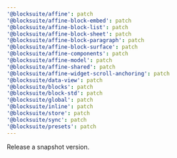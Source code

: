 ```yaml
---
'@blocksuite/affine': patch
'@blocksuite/affine-block-embed': patch
'@blocksuite/affine-block-list': patch
'@blocksuite/affine-block-sheet': patch
'@blocksuite/affine-block-paragraph': patch
'@blocksuite/affine-block-surface': patch
'@blocksuite/affine-components': patch
'@blocksuite/affine-model': patch
'@blocksuite/affine-shared': patch
'@blocksuite/affine-widget-scroll-anchoring': patch
'@blocksuite/data-view': patch
'@blocksuite/blocks': patch
'@blocksuite/block-std': patch
'@blocksuite/global': patch
'@blocksuite/inline': patch
'@blocksuite/store': patch
'@blocksuite/sync': patch
'@blocksuite/presets': patch
---
```


Release a snapshot version.
